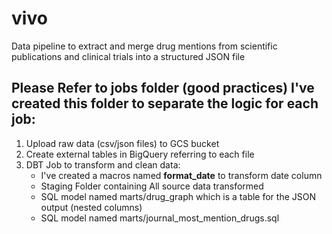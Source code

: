 # vivo
Data pipeline to extract and merge drug mentions from scientific publications and clinical trials into a structured JSON file

## Please Refer to jobs folder (good practices) I've created this folder to separate the logic for each job:
1. Upload raw data (csv/json files) to GCS bucket
2. Create external tables in BigQuery referring to each file
3. DBT Job to transform and clean data:
    - I've created a macros named **format_date** to transform date column
    - Staging Folder containing All source data transformed
    - SQL model named marts/drug_graph which is a table for the JSON output (nested columns)
    - SQL model named marts/journal_most_mention_drugs.sql